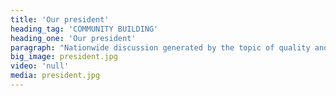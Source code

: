 ```yaml
---
title: 'Our president'
heading_tag: 'COMMUNITY BUILDING'
heading_one: 'Our president'
paragraph: "Nationwide discussion generated by the topic of quality and values of the president\r\n“Guideline” for first hundred days\r\nPlatform for a neutral discussion\r\nGuideline and direction"
big_image: president.jpg
video: 'null'
media: president.jpg
---
```


